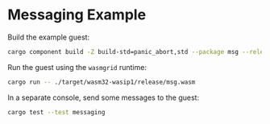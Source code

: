 # Messaging Example

Build the example guest:

```bash
cargo component build -Z build-std=panic_abort,std --package msg --release
```

Run the guest using the `wasmgrid` runtime:

```bash
cargo run -- ./target/wasm32-wasip1/release/msg.wasm
```

In a separate console, send some messages to the guest:

```bash
cargo test --test messaging
```
